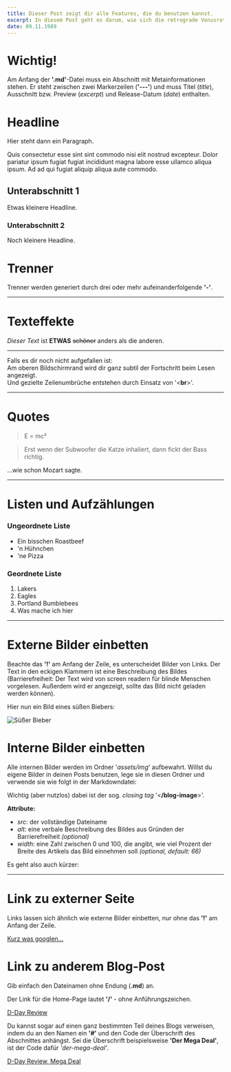 ```yaml
---
title: Dieser Post zeigt dir alle Features, die du benutzen kannst.
excerpt: In diesem Post geht es darum, wie sich die retrograde Venusrotation auf das Paarungsverhalten der philippinischen Weinbergschnecke auswirkt.
date: 09.11.1989
---
```


# Wichtig!

Am Anfang der **'.md'**-Datei muss ein Abschnitt mit Metainformationen stehen.
Er steht zwischen zwei Markerzeilen (**'---'**) und muss Titel (*title*), Ausschnitt bzw. Preview (*excerpt*) und Release-Datum (*date*) enthalten.

# Headline

Hier steht dann ein Paragraph.

Quis consectetur esse sint sint commodo nisi elit nostrud excepteur. Dolor pariatur ipsum fugiat fugiat incididunt magna labore esse ullamco aliqua ipsum. Ad ad qui fugiat aliquip aliqua aute commodo.

## Unterabschnitt 1

Etwas kleinere Headline.

### Unterabschnitt 2

Noch kleinere Headline.

# Trenner

Trenner werden generiert durch drei oder mehr aufeinanderfolgende **'-'**.

---

# Texteffekte

*Dieser Text* ist **ETWAS** ~~schöner~~ anders als die anderen.

------------

Falls es dir noch nicht aufgefallen ist:<br>
Am oberen Bildschirmrand wird dir ganz subtil der Fortschritt beim Lesen angezeigt.<br>
Und gezielte Zeilenumbrüche entstehen durch Einsatz von '<**br**>'.

------------

# Quotes

> E = mc²

> Erst wenn der Subwoofer die Katze inhaliert, dann fickt der Bass richtig.<br>

...wie schon Mozart sagte.

------------

# Listen und Aufzählungen

### Ungeordnete Liste

- Ein bisschen Roastbeef
- 'n Hühnchen
- 'ne Pizza

### Geordnete Liste

1. Lakers
2. Eagles
3. Portland Bumblebees
4. Was mache ich hier

------------

# Externe Bilder einbetten

Beachte das **'!'** am Anfang der Zeile, es unterscheidet Bilder von Links.
Der Text in den eckigen Klammern ist eine Beschreibung des Bildes (Barrierefreiheit: Der Text wird von screen readern für blinde Menschen vorgelesen. Außerdem wird er angezeigt, sollte das Bild nicht geladen werden können).

Hier nun ein Bild eines süßen Biebers:

![Süßer Bieber](https://p0.pikrepo.com/preview/1007/616/brown-beaver.jpg)

# Interne Bilder einbetten

Alle internen Bilder werden im Ordner '*assets/img*' aufbewahrt. Willst du eigene Bilder in deinen Posts benutzen, lege sie in diesen Ordner und verwende sie wie folgt in der Markdowndatei:

<blog-image src='katze.jpg' alt='Was ne süße Katze, oder?' width='50'></blog-image>

Wichtig (aber nutzlos) dabei ist der sog. *closing tag* '<**/blog-image**>'.

**Attribute:**

- *src*: der vollständige Dateiname
- *alt*: eine verbale Beschreibung des Bildes aus Gründen der Barrierefreiheit *(optional)*
- *width*: eine Zahl zwischen 0 und 100, die angibt, wie viel Prozent der Breite des Artikels das Bild einnehmen soll *(optional, default: 66)*

Es geht also auch kürzer:

<blog-image src='katze.jpg'></blog-image>

------------

# Link zu externer Seite

Links lassen sich ähnlich wie externe Bilder einbetten, nur ohne das **'!'** am Anfang der Zeile.

[Kurz was googlen...](https://google.com/)

# Link zu anderem Blog-Post

Gib einfach den Dateinamen ohne Endung (**.md**) an.

Der Link für die Home-Page lautet **'/'** - ohne Anführungszeichen.

[D-Day Review](/d-day-review)

Du kannst sogar auf einen ganz bestimmten Teil deines Blogs verweisen, indem du an den Namen ein **'#'** und den Code der Überschrift des Abschnittes anhängst.
Sei die Überschrift beispielsweise **'Der Mega Deal'**, ist der Code dafür *'der-mega-deal'*.

[D-Day Review, Mega Deal](/d-day-review#der-mega-deal)
